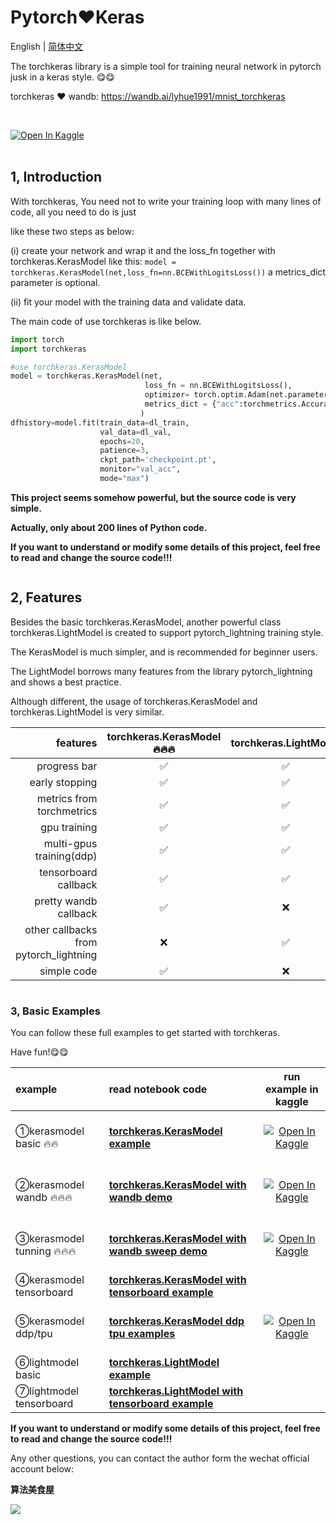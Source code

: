 
# Pytorch❤️Keras

English | [简体中文](README_cn.md)


The torchkeras library is a simple tool for training neural network in pytorch jusk in a keras style. 😋😋


torchkeras ❤️ wandb: https://wandb.ai/lyhue1991/mnist_torchkeras

<br><div></a><a href="https://www.kaggle.com/lyhue1991/kerasmodel-wandb-example"><img src="https://kaggle.com/static/images/open-in-kaggle.svg" alt="Open In Kaggle"></a></div><br>




## 1, Introduction

<!-- #region -->
With torchkeras, You need not to write your training loop with many lines of code, all you need to do is just 

like these two steps as below:


(i) create your network and wrap it and the loss_fn together with torchkeras.KerasModel like this: 
`model = torchkeras.KerasModel(net,loss_fn=nn.BCEWithLogitsLoss())` a metrics_dict parameter is optional.

(ii) fit your model with the training data and validate data.
<!-- #endregion -->

<!-- #region -->
The main code of use torchkeras is like below.

```python
import torch 
import torchkeras

#use torchkeras.KerasModel 
model = torchkeras.KerasModel(net,
                              loss_fn = nn.BCEWithLogitsLoss(),
                              optimizer= torch.optim.Adam(net.parameters(),lr = 0.001),
                              metrics_dict = {"acc":torchmetrics.Accuracy(task='binary')}
                             )
dfhistory=model.fit(train_data=dl_train, 
                    val_data=dl_val, 
                    epochs=20, 
                    patience=3, 
                    ckpt_path='checkpoint.pt',
                    monitor="val_acc",
                    mode="max")

```


**This project seems somehow powerful, but the source code is very simple.**

**Actually, only about 200 lines of Python code.**

**If you want to understand or modify some details of this project, feel free to read and change the source code!!!**
<!-- #endregion -->

```python

```

## 2, Features 


Besides the basic torchkeras.KerasModel, another powerful class torchkeras.LightModel is created to support pytorch_lightning training style.

The KerasModel is much simpler, and is recommended for beginner users.

The LightModel borrows many features from the library pytorch_lightning and shows a best practice.

Although different, the usage of torchkeras.KerasModel and  torchkeras.LightModel is very similar.




|features| torchkeras.KerasModel 🔥🔥🔥    |  torchkeras.LightModel   | 
|----:|:-------------------------:|:-----------:|
|progress bar | ✅    |✅    |
|early stopping | ✅    |✅    |
|metrics from torchmetrics | ✅    |✅    |
|gpu training | ✅    |✅    |
|multi-gpus training(ddp) |   ✅   |✅    |
|tensorboard callback |   ✅   |✅    |
|pretty wandb callback |  ✅  |  ❌ |
|other callbacks from pytorch_lightning |   ❌  |✅    |
|simple code |  ✅   |❌    |

```python

```

### 3, Basic Examples 

<!-- #region -->
You can follow these full examples to get started with torchkeras.

Have fun!😋😋


|example| read notebook code     |  run example in kaggle| 
|:----|:-------------------------|:-----------:|
|①kerasmodel basic 🔥🔥|  [**torchkeras.KerasModel example**](./1，kerasmodel_example.ipynb)  |  <br><div></a><a href="https://www.kaggle.com/lyhue1991/kerasmodel-example"><img src="https://kaggle.com/static/images/open-in-kaggle.svg" alt="Open In Kaggle"></a></div><br>  |
|②kerasmodel wandb 🔥🔥🔥|[**torchkeras.KerasModel with wandb demo**](./2，kerasmodel_wandb_demo.ipynb)   |  <br><div></a><a href="https://www.kaggle.com/lyhue1991/kerasmodel-wandb-example"><img src="https://kaggle.com/static/images/open-in-kaggle.svg" alt="Open In Kaggle"></a></div><br>  |
|③kerasmodel tunning 🔥🔥🔥|[**torchkeras.KerasModel with wandb sweep demo**](./3，kerasmodel_tuning_demo.ipynb)   |  <br><div></a><a href="https://www.kaggle.com/lyhue1991/torchkeras-loves-wandb-sweep"><img src="https://kaggle.com/static/images/open-in-kaggle.svg" alt="Open In Kaggle"></a></div><br>  |
|④kerasmodel tensorboard | [**torchkeras.KerasModel with tensorboard example**](./4，kerasmodel_tensorboard_demo.ipynb)   |  |
|⑤kerasmodel ddp/tpu | [**torchkeras.KerasModel  ddp tpu examples**](https://www.kaggle.com/code/lyhue1991/torchkeras-ddp-tpu-examples)   |<br><div></a><a href="https://www.kaggle.com/lyhue1991/torchkeras-ddp-tpu-examples"><img src="https://kaggle.com/static/images/open-in-kaggle.svg" alt="Open In Kaggle"></a></div><br>  |
|⑥lightmodel basic |  [**torchkeras.LightModel example**](./6，lightmodel_example.ipynb)  |   |
|⑦lightmodel tensorboard |  [**torchkeras.LightModel  with tensorboard example**](./7，lightmodel_tensorboard_demo.ipynb)  |  |

<!-- #endregion -->

**If you want to understand or modify some details of this project, feel free to read and change the source code!!!**

Any other questions, you can contact the author form the wechat official account below:

**算法美食屋** 


![](https://tva1.sinaimg.cn/large/e6c9d24egy1h41m2zugguj20k00b9q46.jpg)

